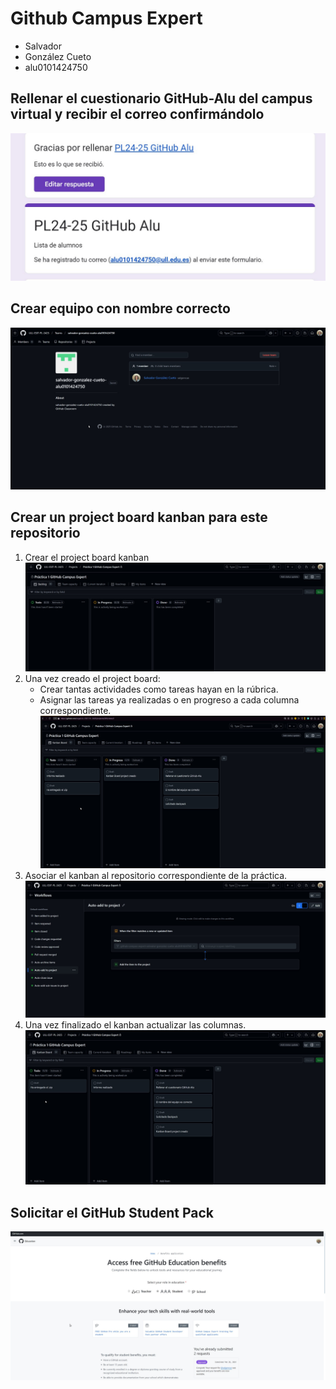 # Github Campus Expert 

- Salvador 
- González Cueto 
- alu0101424750

## Rellenar el cuestionario GitHub-Alu del campus virtual y recibir el correo confirmándolo

![correo de confirmacion del cuestionario](docs/formulario.jpg)

## Crear equipo con nombre correcto

![equipo](docs/equipo.jpg)

## Crear un project board kanban para este repositorio

1. Crear el project board kanban
![project board kanban vacío](docs/kanban_inicial.jpg)
2. Una vez creado el project board:
   - Crear tantas actividades como tareas hayan en la rúbrica.
   - Asignar las tareas ya realizadas o en progreso a cada columna correspondiente.
![project board kanban en progreso](docs/kanban_progreso.jpg)
3. Asociar el kanban al repositorio correspondiente de la práctica.
![project board workflow](docs/asociar_kanban.jpg)
4. Una vez finalizado el kanban actualizar las columnas.
![project board kanban finalizado](docs/kanban_final.jpg)

## Solicitar el GitHub Student Pack

![github student pack](docs/github_student.jpg)
